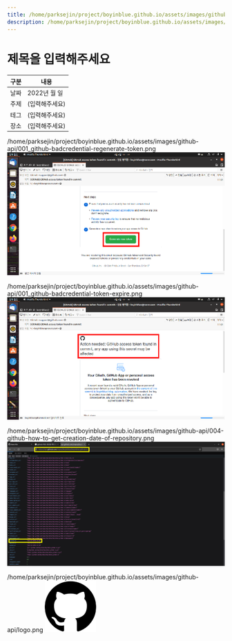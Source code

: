 ```yaml
---
title: /home/parksejin/project/boyinblue.github.io/assets/images/github-api
description: /home/parksejin/project/boyinblue.github.io/assets/images/github-api
---
```



제목을 입력해주세요
===


|구분|내용|
|---|---|
|날짜|2022년 월 일|
|주제|(입력해주세요)|
|테그|(입력해주세요)|
|장소|(입력해주세요)|


/home/parksejin/project/boyinblue.github.io/assets/images/github-api/001_github-badcredential-regenerate-token.png
![이미지](001_github-badcredential-regenerate-token.png)


/home/parksejin/project/boyinblue.github.io/assets/images/github-api/001_github-badcredential-token-expire.png
![이미지](001_github-badcredential-token-expire.png)


/home/parksejin/project/boyinblue.github.io/assets/images/github-api/004-github-how-to-get-creation-date-of-repository.png
![이미지](004-github-how-to-get-creation-date-of-repository.png)


/home/parksejin/project/boyinblue.github.io/assets/images/github-api/logo.png
![이미지](logo.png)


